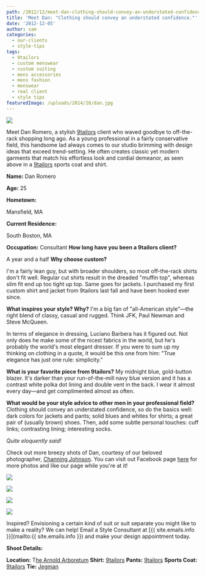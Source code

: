 ```yaml
---
path: /2012/12/meet-dan-clothing-should-convey-an-understated-confidence/
title: 'Meet Dan: "Clothing should convey an understated confidence."'
date: '2012-12-05'
author: sam
categories:
  - our-clients
  - style-tips
tags:
  - 9tailors
  - custom menswear
  - custom suiting
  - mens accessories
  - mens fashion
  - menswear
  - real client
  - style tips
featuredImage: /uploads/2014/10/dan.jpg
---
```

[![](http://4.bp.blogspot.com/-TVbFsyFINko/UJKoQtoFIYI/AAAAAAAABOs/aN4J2rqwt_Y/s1600/DanRomeroProfile.jpg)](http://4.bp.blogspot.com/-TVbFsyFINko/UJKoQtoFIYI/AAAAAAAABOs/aN4J2rqwt_Y/s1600/DanRomeroProfile.jpg)

Meet Dan Romero, a stylish [9tailors](http://www.9tailors.com/) client who waved goodbye to off-the-rack shopping long ago. As a young professional in a fairly conservative field, this handsome lad always comes to our studio brimming with design ideas that exceed trend-setting. He often creates classic yet modern garments that match his effortless look and cordial demeanor, as seen above in a [9tailors](http://www.9tailors.com/) sports coat and shirt. 

 **Name:**
Dan Romero

**Age:**
25

**Hometown:**

Mansfield, MA

 **Current Residence:**

South Boston, MA

**Occupation:**
Consultant
 **How long have you been a 9tailors client?**

A year and a half
 **Why choose custom?**

I'm a fairly lean guy, but with broader shoulders, so most off-the-rack shirts don't fit well. Regular cut shirts result in the dreaded "muffin top", whereas slim fit end up too tight up top. Same goes for jackets. I purchased my first custom shirt and jacket from 9tailors last fall and have been hooked ever since.

 **What inspires your style? Why?**
I'm a big fan of "all-American style"—the right blend of classy, casual and rugged. Think JFK, Paul Newman and Steve McQueen. 

In terms of elegance in dressing, Luciano Barbera has it figured out. Not only does he make some of the nicest fabrics in the world, but he's probably the world's most elegant dresser. If you were to sum up my thinking on clothing in a quote, it would be this one from him: "True elegance has just one rule: simplicity."

 **What is your favorite piece from 9tailors?**
My midnight blue, gold-button blazer. It's darker than your run-of-the-mill navy blue version and it has a contrast white polka dot lining and double vent in the back. I wear it almost every day—and get complimented almost as often.

 **What would be your style advice to other men in your professional field?**
Clothing should convey an understated confidence, so do the basics well: dark colors for jackets and pants; solid blues and whites for shirts; a great pair of (usually brown) shoes. Then, add some subtle personal touches: cuff links; contrasting lining; interesting socks.

_Quite eloquently said!_

 Check out more breezy shots of Dan, courtesy of our beloved photographer, [Channing Johnson](http://www.channingjohnson.com/). You can visit out Facebook page [here](https://www.facebook.com/pages/9tailors/49696314250) for more photos and like our page while you're at it!

[![](http://2.bp.blogspot.com/-EtqhdNV0nKw/UL95gUJNs1I/AAAAAAAANKc/tEgO_9fNDlg/s400/2012-Fall-shoot-9tailors-169.jpg)](http://2.bp.blogspot.com/-EtqhdNV0nKw/UL95gUJNs1I/AAAAAAAANKc/tEgO_9fNDlg/s1600/2012-Fall-shoot-9tailors-169.jpg)

[![](http://4.bp.blogspot.com/-TbO_q523Imw/UL95_RDZmKI/AAAAAAAANKk/04vmGaG_sEw/s400/2012-Fall-shoot-9tailors-142.jpg)](http://4.bp.blogspot.com/-TbO_q523Imw/UL95_RDZmKI/AAAAAAAANKk/04vmGaG_sEw/s1600/2012-Fall-shoot-9tailors-142.jpg)

[![](http://1.bp.blogspot.com/-U43pJH8Oirk/UL96M6Ns-SI/AAAAAAAANKw/IKtGMb6xerk/s400/2012-Fall-shoot-9tailors-172.jpg)](http://1.bp.blogspot.com/-U43pJH8Oirk/UL96M6Ns-SI/AAAAAAAANKw/IKtGMb6xerk/s1600/2012-Fall-shoot-9tailors-172.jpg)

[![](http://2.bp.blogspot.com/-gR9iScSjUGA/UL96d4vCkxI/AAAAAAAANK4/CcbgvgdnVlc/s400/2012-Fall-shoot-9tailors-184.jpg)](http://2.bp.blogspot.com/-gR9iScSjUGA/UL96d4vCkxI/AAAAAAAANK4/CcbgvgdnVlc/s1600/2012-Fall-shoot-9tailors-184.jpg)

Inspired? Envisioning a certain kind of suit or suit separate you might like to make a reality? We can help! Email a Style Consultant at [{{ site.emails.info }}](mailto:{{ site.emails.info }}) and make your design appointment today.

**Shoot Details:**

**Location:** T[he Arnold Arboretum](http://arboretum.harvard.edu/) **Shirt:** [9tailors](http://www.9tailors.com/) 
**Pants:** [9tailors](http://www.9tailors.com/)
**Sports Coat:** [9tailors](http://www.9tailors.com/)
**Tie:** [Jegman](http://www.jegman.com/)